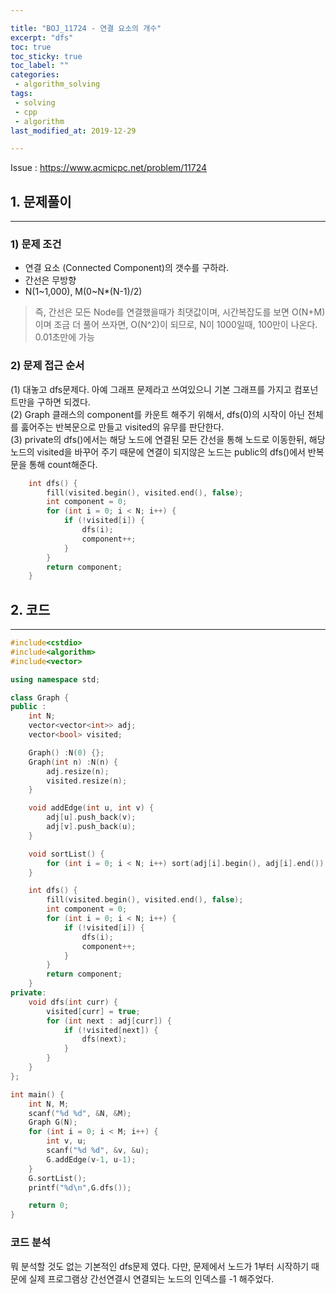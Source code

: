 ```yaml
---

title: "BOJ_11724 - 연결 요소의 개수"  
excerpt: "dfs"  
toc: true  
toc_sticky: true  
toc_label: ""  
categories:  
 - algorithm_solving  
tags:  
 - solving  
 - cpp  
 - algorithm
last_modified_at: 2019-12-29

---
```


Issue : <https://www.acmicpc.net/problem/11724>

## 1. 문제풀이  

- - -

### 1) 문제 조건

- 연결 요소 (Connected Component)의 갯수를 구하라.  
- 간선은 무방향
- N(1~1,000), M(0~N*(N-1)/2)  

> 즉, 간선은 모든 Node를 연결했을때가 최댓값이며, 시간복잡도를 보면 O(N+M)이며 조금 더 풀어 쓰자면, O(N^2)이 되므로, N이 1000일때, 100만이 나온다. 0.01초만에 가능

### 2) 문제 접근 순서

(1) 대놓고 dfs문제다. 아예 그래프 문제라고 쓰여있으니 기본 그래프를 가지고 컴포넌트만을 구하면 되겠다.  
(2) Graph 클래스의 component를 카운트 해주기 위해서, dfs(0)의 시작이 아닌 전체를 훓어주는 반복문으로 만들고 visited의 유무를 판단한다.  
(3) private의 dfs()에서는 해당 노드에 연결된 모든 간선을 통해 노드로 이동한뒤, 해당 노드의 visited을 바꾸어 주기 때문에 연결이 되지않은 노드는 public의 dfs()에서 반복문을 통해 count해준다.

```cpp
	int dfs() {
		fill(visited.begin(), visited.end(), false);
		int component = 0;
		for (int i = 0; i < N; i++) {
			if (!visited[i]) {
				dfs(i);
				component++;
			}
		}
		return component;
	}
```

## 2. 코드

- - -

```cpp
#include<cstdio>
#include<algorithm>
#include<vector>

using namespace std;

class Graph {
public :
	int N;
	vector<vector<int>> adj;
	vector<bool> visited;

	Graph() :N(0) {};
	Graph(int n) :N(n) {
		adj.resize(n);
		visited.resize(n);
	}

	void addEdge(int u, int v) {
		adj[u].push_back(v);
		adj[v].push_back(u);
	}

	void sortList() {
		for (int i = 0; i < N; i++) sort(adj[i].begin(), adj[i].end());
	}

	int dfs() {
		fill(visited.begin(), visited.end(), false);
		int component = 0;
		for (int i = 0; i < N; i++) {
			if (!visited[i]) {
				dfs(i);
				component++;
			}
		}
		return component;
	}
private:
	void dfs(int curr) {
		visited[curr] = true;
		for (int next : adj[curr]) {
			if (!visited[next]) {
				dfs(next);
			}
		}
	}
};

int main() {
	int N, M;
	scanf("%d %d", &N, &M);
	Graph G(N);
	for (int i = 0; i < M; i++) {
		int v, u;
		scanf("%d %d", &v, &u);
		G.addEdge(v-1, u-1);
	}
	G.sortList();
	printf("%d\n",G.dfs());

	return 0;
}

```  

### 코드 분석

뭐 분석할 것도 없는 기본적인 dfs문제 였다. 다만, 문제에서 노드가 1부터 시작하기 때문에 실제 프로그램상 간선연결시 연결되는 노드의 인덱스를 -1 해주었다.  

